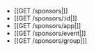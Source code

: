 * [[GET /sponsors|]]
* [[GET /sponsors/:id|]]
* [[GET /sponsors/app|]]
* [[GET /sponsors/event|]]
* [[GET /sponsors/group|]]